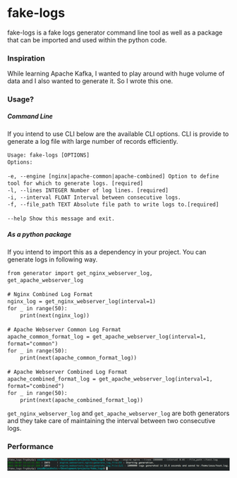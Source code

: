 # fake-logs

fake-logs is a fake logs generator command line tool as well as a package that can be imported and used within the python code.

### Inspiration

While learning Apache Kafka, I wanted to play around with huge volume of data and I also wanted to generate it. So I wrote this one.

### Usage?

##### Command Line

If you intend to use CLI below are the available CLI options. CLI is provide to generate a log file with large number of records efficiently.

    Usage: fake-logs [OPTIONS]
    Options:

    -e, --engine [nginx|apache-common|apache-combined] Option to define tool for which to generate logs. [required]
    -l, --lines INTEGER Number of log lines. [required]
    -i, --interval FLOAT Interval between consecutive logs.
    -f, --file_path TEXT Absolute file path to write logs to.[required]

    --help Show this message and exit.

##### As a python package

If you intend to import this as a dependency in your project. You can generate logs in following way.

    from generator import get_nginx_webserver_log, get_apache_webserver_log

    # Nginx Combined Log Format
    nginx_log = get_nginx_webserver_log(interval=1)
    for _ in range(50):
        print(next(nginx_log))

    # Apache Webserver Common Log Format
    apache_common_format_log = get_apache_webserver_log(interval=1, format="common")
    for _ in range(50):
        print(next(apache_common_format_log))

    # Apache Webserver Combined Log Format
    apache_combined_format_log = get_apache_webserver_log(interval=1, format="combined")
    for _ in range(50):
        print(next(apache_combined_format_log))

`get_nginx_webserver_log` and `get_apache_webserver_log` are both generators and they take care of maintaining the interval between two consecutive logs.

### Performance

![Image](https://raw.githubusercontent.com/rajeshyogeshwar/fake-logs/main/images/perf.png)
